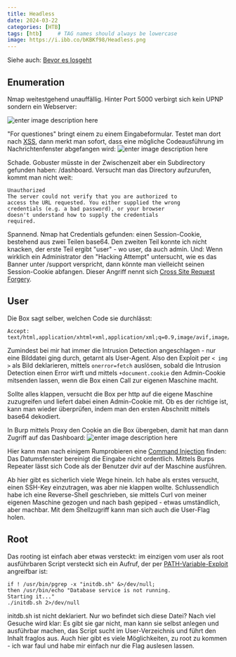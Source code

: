 ```yaml
---
title: Headless
date: 2024-03-22
categories: [HTB]
tags: [htb]     # TAG names should always be lowercase
image: https://i.ibb.co/bKBKf98/Headless.png
---
```

Siehe auch: [Bevor es losgeht](https://th3t3ngu.github.io/th3t3ngu/Hack-the-Box/)

## Enumeration

Nmap weitestgehend unauffällig. Hinter Port 5000 verbirgt sich kein UPNP sondern ein Webserver:

![enter image description here](https://i.ibb.co/9VF7Ydb/site.png)

"For questiones" bringt einem zu einem Eingabeformular. Testet man dort nach [XSS](https://book.hacktricks.xyz/pentesting-web/xss-cross-site-scripting), dann merkt man sofort, dass eine mögliche Codeausführung im Nachrichtenfenster abgefangen wird:
![enter image description here](https://i.ibb.co/7rKsQWx/attempt.png)

Schade. Gobuster müsste in der Zwischenzeit aber ein Subdirectory gefunden haben:  /dashboard. Versucht man das Directory aufzurufen, kommt man nicht weit:
 
 

    Unauthorized 
    The server could not verify that you are authorized to
    access the URL requested. You either supplied the wrong
    credentials (e.g. a bad password), or your browser
    doesn't understand how to supply the credentials
    required.

Spannend. Nmap hat Credentials gefunden: einen Session-Cookie, bestehend aus zwei Teilen base64. Den zweiten Teil konnte ich nicht knacken, der erste Teil ergibt "user" - wo user, da auch admin. 
Und: Wenn wirklich ein Administrator den "Hacking Attempt" untersucht, wie es das Banner unter /support verspricht, dann könnte man vielleicht seinen Session-Cookie abfangen. 
Dieser Angriff nennt sich [Cross Site Request Forgery](https://book.hacktricks.xyz/pentesting-web/csrf-cross-site-request-forgery).


## User

Die Box sagt selber, welchen Code sie durchlässt:

    Accept:
    text/html,application/xhtml+xml,application/xml;q=0.9,image/avif,image/webp,*/*;q=0.8

Zumindest bei mir hat immer die Intrusion Detection angeschlagen - nur eine Bilddatei ging durch, getarnt als User-Agent. Also den Exploit per `< img >` als Bild deklarieren, mittels `onerror=fetch` auslösen, sobald die Intrusion Detection einen Error wirft und mittels `+document.cookie` den Admin-Cookie mitsenden lassen, wenn die Box einen Call zur eigenen Maschine macht.

Sollte alles klappen, versucht die Box per http auf die eigene Maschine zuzugreifen und liefert dabei einen Admin-Cookie mit. Ob es der richtige ist, kann man wieder überprüfen, indem man den ersten Abschnitt mittels base64 dekodiert.

In Burp mittels Proxy den Cookie an die Box übergeben, damit hat man dann Zugriff auf das Dashboard:
![enter image description here](https://i.ibb.co/rQGWWpz/dashboard.png)

Hier kann man nach einigem Rumprobieren eine [Command Injection](https://book.hacktricks.xyz/pentesting-web/command-injection) finden: Das Datumsfenster bereinigt die Eingabe nicht ordentlich. Mittels Burps Repeater lässt sich Code als der Benutzer dvir auf der Maschine ausführen.

Ab hier gibt es sicherlich viele Wege hinein. Ich habe als erstes versucht, einen SSH-Key einzutragen, was aber nie klappen wollte. Schlussendlich habe ich eine Reverse-Shell geschrieben, sie mittels Curl von meiner eigenen Maschine gezogen und nach bash gepiped - etwas umständlich, aber machbar. Mit dem Shellzugriff kann man sich auch die User-Flag holen.

## Root
Das rooting ist einfach aber etwas versteckt: im einzigen vom user als root ausführbaren Script versteckt sich ein Aufruf, der per [PATH-Variable-Exploit](https://www.hackingarticles.in/linux-privilege-escalation-using-path-variable/) angreifbar ist:

    if ! /usr/bin/pgrep -x "initdb.sh" &>/dev/null; 
    then /usr/bin/echo "Database service is not running.
    Starting it..."
    ./initdb.sh 2>/dev/null

initdb.sh ist nicht deklariert. Nur wo befindet sich diese Datei?
Nach viel Gesuche wird klar: Es gibt sie gar nicht, man kann sie selbst anlegen und ausführbar machen, das Script sucht im User-Verzeichnis und führt den Inhalt fraglos aus. 
Auch hier gibt es viele Möglichkeiten, zu root zu kommen - ich war faul und habe mir einfach nur die Flag auslesen lassen.
